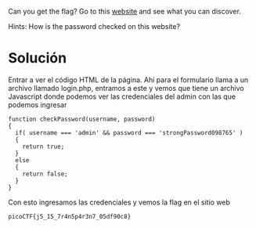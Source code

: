 Can you get the flag? Go to this [website](http://saturn.picoctf.net:63258/) and see what you can discover.

Hints:
How is the password checked on this website?

# Solución
Entrar a ver el código HTML de la página. Ahí para el formulario llama a un archivo llamado login.php, entramos a este y vemos que tiene un archivo Javascript donde podemos ver las credenciales del admin con las que podemos ingresar
```
function checkPassword(username, password)
{
  if( username === 'admin' && password === 'strongPassword098765' )
  {
    return true;
  }
  else
  {
    return false;
  }
}
```
Con esto ingresamos las credenciales y vemos la flag en el sitio web
```
picoCTF{j5_15_7r4n5p4r3n7_05df90c8}
```
